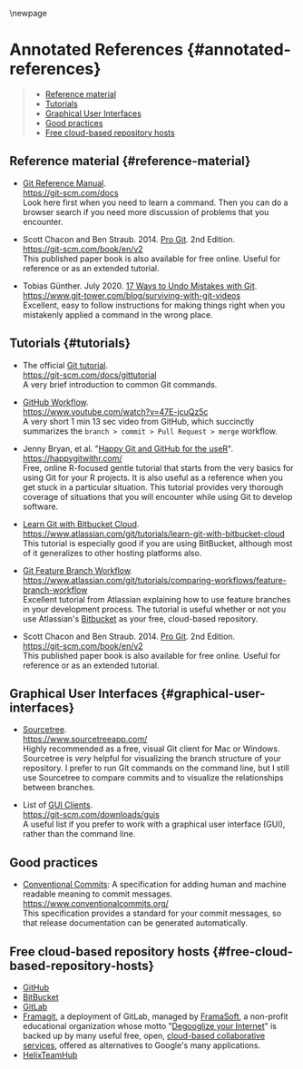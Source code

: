 \newpage
# Annotated References {#annotated-references}

> * [Reference material](#reference-material)
> * [Tutorials](#tutorials)
> * [Graphical User Interfaces](#graphical-user-interfaces)
> * [Good practices](#good-practices)
> * [Free cloud-based repository hosts](#free-cloud-based-repository-hosts)

## Reference material {#reference-material}

* [Git Reference Manual](https://git-scm.com/docs).  
    https://git-scm.com/docs  
    Look here first when you need to learn a command. Then you can do a browser search if you need more discussion of problems that you encounter.

* Scott Chacon and Ben Straub. 2014. [Pro Git](https://git-scm.com/book/en/v2). 2nd Edition.  
    https://git-scm.com/book/en/v2  
    This published paper book is also available for free online. Useful for reference or as an extended tutorial.

* Tobias Günther. July 2020. [17 Ways to Undo Mistakes with Git](https://www.git-tower.com/blog/surviving-with-git-videos).  
    https://www.git-tower.com/blog/surviving-with-git-videos  
    Excellent, easy to follow instructions for making things right when you mistakenly applied a command in the wrong place.

## Tutorials {#tutorials}

* The official [Git tutorial](https://git-scm.com/docs/gittutorial).  
    https://git-scm.com/docs/gittutorial  
    A very brief introduction to common Git commands.

* [GitHub Workflow](https://www.youtube.com/watch?v=47E-jcuQz5c).  
    https://www.youtube.com/watch?v=47E-jcuQz5c  
    A very short 1 min 13 sec video from GitHub, which succinctly summarizes the `branch > commit > Pull Request > merge` workflow.

* Jenny Bryan, et al. "[Happy Git and GitHub for the useR](https://happygitwithr.com/)".  
    https://happygitwithr.com/  
    Free, online R-focused gentle tutorial that starts from the very basics for using Git for your R projects. It is also useful as a reference when you get stuck in a particular situation. This tutorial provides very thorough coverage of situations that you will encounter while using Git to develop software.

* [Learn Git with Bitbucket Cloud](https://www.atlassian.com/git/tutorials/learn-git-with-bitbucket-cloud).  
    https://www.atlassian.com/git/tutorials/learn-git-with-bitbucket-cloud  
    This tutorial is especially good if you are using BitBucket, although most of it generalizes to other hosting platforms also.

* [Git Feature Branch Workflow](https://www.atlassian.com/git/tutorials/comparing-workflows/feature-branch-workflow).  
    https://www.atlassian.com/git/tutorials/comparing-workflows/feature-branch-workflow  
    Excellent tutorial from Atlassian explaining how to use feature branches in your development process. The tutorial is useful whether or not you use Atlassian's [Bitbucket](https://bitbucket.org/) as your free, cloud-based repository.

* Scott Chacon and Ben Straub. 2014. [Pro Git](https://git-scm.com/book/en/v2). 2nd Edition.  
    https://git-scm.com/book/en/v2  
    This published paper book is also available for free online. Useful for reference or as an extended tutorial.

## Graphical User Interfaces {#graphical-user-interfaces}

* [Sourcetree](https://www.sourcetreeapp.com/).  
    https://www.sourcetreeapp.com/  
    Highly recommended as a free, visual Git client for Mac or Windows. Sourcetree is _very_ helpful for visualizing the branch structure of your repository. I prefer to run Git commands on the command line, but I still use Sourcetree to compare commits and to visualize the relationships between branches.

* List of [GUI Clients](https://git-scm.com/downloads/guis).  
    https://git-scm.com/downloads/guis  
    A useful list if you prefer to work with a graphical user interface (GUI), rather than the command line.

## Good practices

* [Conventional Commits](https://www.conventionalcommits.org/): A specification for adding human and machine readable meaning to commit messages.  
    https://www.conventionalcommits.org/  
    This specification provides a standard for your commit messages, so that release documentation can be generated automatically.

## Free cloud-based repository hosts {#free-cloud-based-repository-hosts}

* [GitHub](https://github.com/)
* [BitBucket](https://bitbucket.org/)
* [GitLab](https://gitlab.com/)
* [Framagit](https://framagit.org/), a deployment of GitLab, managed by [FramaSoft](https://framasoft.org/), a non-profit educational organization whose motto "[Degooglize your Internet](https://framasoft.org/en/#dio)" is backed up by many useful free, open, [cloud-based collaborative services](https://degooglisons-internet.org/en/list), offered as alternatives to Google's many applications.
* [HelixTeamHub](https://helixteamhub.cloud/)
